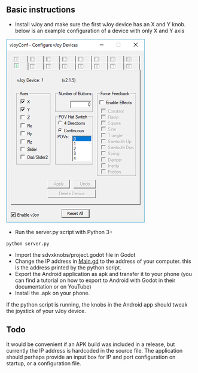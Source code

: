 ## Basic instructions

  * Install vJoy and make sure the first vJoy device has an X and Y knob. below is an example configuration of a 
  device with only X and Y axis
  
  ![Example of VJoy configuration](docs/vjoyconfiguration.png)
  
  * Run the server.py script with Python 3+
  ```
  python server.py
  ```
  
  * Import the sdvxknobs/project.godot file in Godot
  * Change the IP address in [Main.gd](https://github.com/pckv/sdvxknobs/blob/master/Main.gd) 
    to the address of your computer. this is the address printed by the python script.
  * Export the Android application as apk and transfer it to your phone (you can find a 
    tutorial on how to export to Android with Godot in their documentation or on YouTube)
  * Install the .apk on your phone.

If the python script is running, the knobs in the Android app should tweak the joystick of your vJoy device.
  
## Todo
It would be convenient if an APK build was included in a release, but currently the IP address is hardcoded in the source 
file. The application should perhaps provide an input box for IP and port configuration on startup, or a configuration file.

